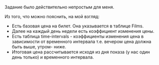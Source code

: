 Задание было действительно непростым для меня.

Из того, что можно пояснить, на мой взгляд:
 - Есть базовая цена на билет. Она указывается в таблице Films.
 - Далее на каждый день недели есть коэффициент изменения цены.
 - Есть таблица time-intervals - коэффициенты изменения цена в зависимости от временного интервала т.е. вечером цена 
должна быть выше, утром- ниже.
 - Итоговая цена рассчитывается исходя из дня показа (у нас один день только) и временного интервала.

